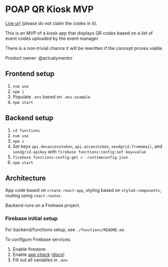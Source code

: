# POAP QR Kiosk MVP

[Live url]( https://poap-qr-kiosk.web.app/ ) (please do not claim the codes in it).

This is an MVP of a kiosk app that displays QR codes based on a list of event codes uploaded by the event manager.

There is a non-trivial chance it will be rewritten if the concept proves viable.

Product owner: @actualymentor

## Frontend setup

1. `nvm use`
2. `npm i`
3. Populate `.env` based on `.env.example`
4. `npm start`

## Backend setup

1. `cd functions`
2. `nvm use`
3. `npm i`
4. Set keys `api.devaccesstoken`, `api.accesstoken`, `sendgrid.fromemail`, and `sendgrid.apikey` with `firebase functions:config:set key=value`
4. `firebase functions:config:get > .runtimeconfig.json`
5. `npm start`

## Architecture

App code based on `create-react-app`, styling based on `styled-components`, routing using `react-router`.

Backend runs on a Firebase project.

### Firebase initial setup

For backend/functions setup, see `./functions/README.md`.

To configure Firebase services:

1. Enable firestore
2. Enable [app check]( https://console.firebase.google.com/u/0/project/poap-qr-kiosk/settings/appcheck ) ([docs](https://firebase.google.com/docs/app-check/web/recaptcha-provider))
3. Fill out all variables in `.env`